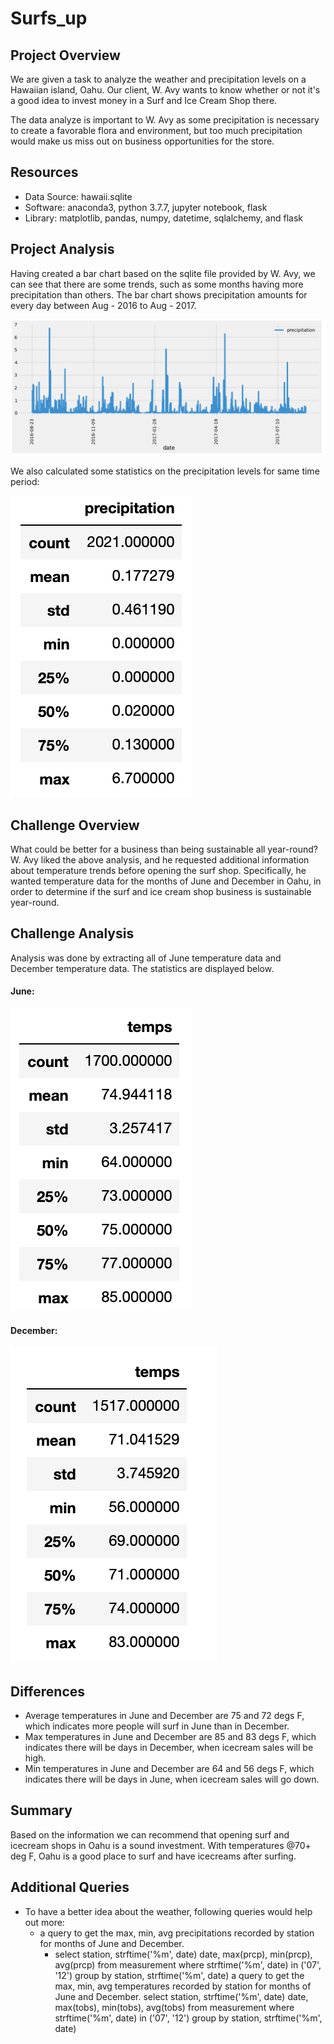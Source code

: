 # Surfs_up

## Project Overview

We are given a task to analyze the weather and precipitation levels on a Hawaiian island, Oahu. Our client, W. Avy wants to know whether or not it's a good idea to invest money in a Surf and Ice Cream Shop there.

The data analyze is important to W. Avy as some precipitation is necessary to create a favorable flora and environment, but too much precipitation would make us miss out on business opportunities for the store.

## Resources

- Data Source: hawaii.sqlite
- Software: anaconda3, python 3.7.7, jupyter notebook, flask
- Library: matplotlib, pandas, numpy, datetime, sqlalchemy, and flask

## Project Analysis

Having created a bar chart based on the sqlite file provided by W. Avy, we can see that there are some trends, such as some months having more precipitation than others.
The bar chart shows precipitation amounts for every day between Aug - 2016 to Aug - 2017.


![](Images/precipitation.png)

We also calculated some statistics on the precipitation levels for same time period:

![](Images/precipitation_stat.png)

## Challenge Overview

What could be better for a business than being sustainable all year-round? W. Avy liked the above analysis, and he requested additional information about temperature trends before opening the surf shop. Specifically, he wanted temperature data for the months of June and December in Oahu, in order to determine if the surf and ice cream shop business is sustainable year-round.

## Challenge Analysis

Analysis was done by extracting all of June temperature data and December temperature data. The statistics are displayed below.

#### June: 

![](Images/june_temps.png)


#### December:

![](Images/december_temps.png)


## Differences
- Average temperatures in June and December are 75 and 72 degs F, which indicates more people will surf in June than in December.
- Max temperatures in June and December are 85 and 83 degs F, which indicates there will be days in December, when icecream sales will be high.
- Min temperatures in June and December are 64 and 56 degs F, which indicates there will be days in June, when icecream sales will go down.

## Summary

Based on the information we can recommend that opening surf and icecream shops in Oahu is a sound investment. With temperatures @70+ deg F, Oahu is a good place to surf and have icecreams after surfing.

## Additional Queries

- To have a better idea about the weather, following queries would help out more:
  - a query to get the max, min, avg precipitations recorded by station for months of June and December.
    - select station, strftime('%m', date) date, max(prcp), min(prcp), avg(prcp) from measurement where strftime('%m', date) in ('07', '12') group by station, strftime('%m', date)
a query to get the max, min, avg temperatures recorded by station for months of June and December.
select station, strftime('%m', date) date, max(tobs), min(tobs), avg(tobs) from measurement where strftime('%m', date) in ('07', '12') group by station, strftime('%m', date)
